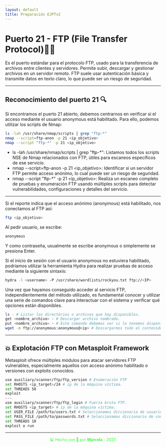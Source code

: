 ```yaml
---
layout: default
title: Preparación EJPTv2
---
```


# Puerto 21 - FTP (File Transfer Protocol)📂🔄

Es el puerto estándar para el protocolo FTP, usado para la transferencia de archivos entre clientes y servidores.
Permite subir, descargar y gestionar archivos en un servidor remoto.
FTP suele usar autenticación básica y transmite datos en texto claro, lo que puede ser un riesgo de seguridad.

---


## Reconocimiento del puerto 21 🔍

Si encontramos el puerto 21 abierto, debemos centrarnos en verificar si el acceso mediante el usuario anonymous está habilitado. Para ello, podemos utilizar los scripts de Nmap:

```bash 
ls -lah /usr/share/nmap/scripts | grep "ftp-*"
nmap --script=ftp-anon -p 21 <ip_objetivo>
nmap --script "ftp-*" -p 21 <ip_objetivo>
```

- ls -lah /usr/share/nmap/scripts | grep "ftp-*": Listamos todos los scripts NSE de Nmap relacionados con FTP, útiles para escaneos específicos de ese servicio.
- nmap --script=ftp-anon -p 21 <ip_objetivo>: Identificar si un servidor FTP permite acceso anónimo, lo cual puede ser un riesgo de seguridad.
- nmap --script "ftp-*" -p 21 <ip_objetivo>: Realiza un escaneo completo de pruebas y enumeración FTP usando múltiples scripts para detectar vulnerabilidades, configuraciones y detalles del servicio.

---

Si el reporte indica que el acceso anónimo (anonymous) está habilitado, nos conectamos al FTP así:

```bash
ftp <ip_objetivo>
```

Al pedir usuario, se escribe:

```bash
anonymous
```

Y como contraseña, usualmente se escribe anonymous o simplemente se presiona Enter.


Si el inicio de sesión con el usuario anonymous no estuviera habilitado, podríamos utilizar la herramienta Hydra para realizar pruebas de acceso mediante la siguiente sintaxis:

```bash
hydra -l <username> -P /usr/share/wordlists/rockyou.txt ftp://<IP>
```

Una vez que hayamos conseguido acceder al servicio FTP, independientemente del método utilizado, es fundamental conocer y utilizar una serie de comandos clave para interactuar con el sistema y verificar qué opciones están disponibles.

```bash
ls - # Listar los directórios o archivos que hay disponibles. 
get <nombre_archivo> - # Descargar archivo nombrado.
put <nombre_archivo> - # Este comando debemos ver si lo tenemos disponible y nos servirá para subir archivos desde nuestra máquina atacante al servicio 21.
wget -m ftp://anonymous:anonymous@<ip> # Descargarmos todo el contenido del directório FTP.
```

---

## 💥 Explotación FTP con Metasploit Framework

Metasploit ofrece múltiples módulos para atacar servidores FTP vulnerables, especialmente aquellos con acceso anónimo habilitado o versiones con exploits conocidos.

```bash
use auxiliary/scanner/ftp/ftp_version # Enumeración FTP
set RHOSTS <ip_target>/24 # ip de la máquina víctima.
set THREADS 50 
exploit 
---
use auxiliary/scanner/ftp/ftp_login # Fuerza bruta FTP.
set RHOSTS <ip_target> # ip de la máquina víctima.
set USER_FILE /path/to/users.txt # Seleccionamos diccionario de usuarios.
set PASS_FILE /path/to/passwords.txt # Seleccionamos diccionario de contraseñas.
set THREADS 10 
exploit o run
```

---


<div style="text-align:center; font-size: 0.9em; margint-top: 40px; color: #33ff33;">
    💻 Hecho con 💚 por <strong>Marcela</strong> - 2025
</div>



